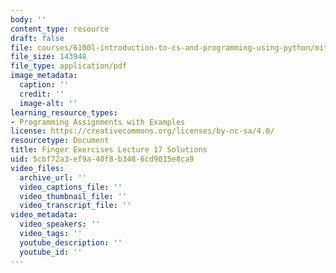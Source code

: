 ```yaml
---
body: ''
content_type: resource
draft: false
file: courses/6100l-introduction-to-cs-and-programming-using-python/mit6_100l_f22_ex17_sol.pdf
file_size: 143948
file_type: application/pdf
image_metadata:
  caption: ''
  credit: ''
  image-alt: ''
learning_resource_types:
- Programming Assignments with Examples
license: https://creativecommons.org/licenses/by-nc-sa/4.0/
resourcetype: Document
title: Finger Exercises Lecture 17 Solutions
uid: 5cbf72a3-ef9a-40f8-b348-6cd9015e8ca9
video_files:
  archive_url: ''
  video_captions_file: ''
  video_thumbnail_file: ''
  video_transcript_file: ''
video_metadata:
  video_speakers: ''
  video_tags: ''
  youtube_description: ''
  youtube_id: ''
---
```

